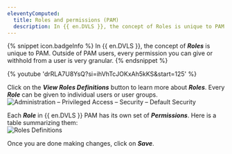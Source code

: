 ```yaml
---
eleventyComputed:
  title: Roles and permissions (PAM)
  description: In {{ en.DVLS }}, the concept of Roles is unique to PAM.
---
```

{% snippet icon.badgeInfo %}
In {{ en.DVLS }}, the concept of ***Roles*** is unique to PAM. Outside of PAM users, every permission you can give or withhold from a user is very granular.
{% endsnippet %}  

{% youtube 'drRLA7U8YsQ?si=ihVhTcJOKxAh5kKS&amp;start=125' %}

Click on the ***View Roles Definitions*** button to learn more about ***Roles***. Every ***Role*** can be given to individual users or user groups.  
![Administration – Privileged Access – Security – Default Security](https://webdevolutions.azureedge.net/docs/en/server/ServerOp0067.png)

Each ***Role*** in {{ en.DVLS }} PAM has its own set of ***Permissions***. Here is a table summarizing them:  
![Roles Definitions](https://webdevolutions.azureedge.net/docs/en/server/ServerOp0068.png)

Once you are done making changes, click on ***Save***.
